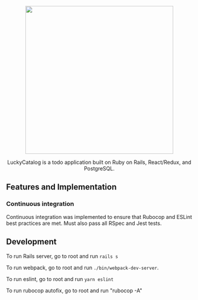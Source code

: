 <p align="center">
<img width="400" src ="https://live.staticflickr.com/65535/51287969951_cbf6ddc7d2_c.jpg" />

</p>
<p align="center">
LuckyCatalog is a todo application built on Ruby on Rails, React/Redux, and PostgreSQL.
</p>

## Features and Implementation

### Continuous integration

Continuous integration was implemented to ensure that Rubocop and ESLint best practices are met. Must also pass all RSpec and Jest tests.

## Development

To run Rails server, go to root and run `rails s`

To run webpack, go to root and run `./bin/webpack-dev-server`.

To run eslint, go to root and run `yarn eslint`

To run rubocop autofix, go to root and run "rubocop -A"
